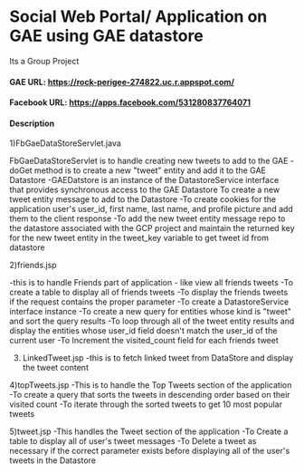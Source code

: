 # Social Web Portal/ Application on GAE using GAE datastore

Its a Group Project

#### GAE URL: https://rock-perigee-274822.uc.r.appspot.com/

#### Facebook URL: https://apps.facebook.com/531280837764071

#### Description

1)FbGaeDataStoreServlet.java

FbGaeDataStoreServlet is to handle creating new tweets to add to the GAE -doGet method is to create a new "tweet" entity and add it to the GAE Datastore -GAEDatstore is an instance of the DatastoreService interface that provides synchronous access to the GAE Datastore
To create a new tweet entity message to add to the Datastore -To create cookies for the application user's user_id, first name, last name, and profile picture and add them to the client response -To add the new tweet entity message repo to the datastore associated with the GCP project and maintain the returned key for the new tweet entity in the tweet_key variable
to get tweet id from datastore

2)friends.jsp

-this is to handle Friends part of application - like view all friends tweets -To create a table to display all of friends tweets -To display the friends tweets if the request contains the proper parameter -To create a DatastoreService interface instance -To create a new query for entities whose kind is "tweet" and sort the query results -To loop through all of the tweet entity results and display the entities whose user_id field doesn't match the user_id of the current user -To Increment the visited_count field for each friends tweet

3) LinkedTweet.jsp
-this is to fetch linked tweet from DataStore and display the tweet content

4)topTweets.jsp
-This is to handle the Top Tweets section of the application -To create a query that sorts the tweets in descending order based on their visited count -To iterate through the sorted tweets to get 10 most popular tweets

5)tweet.jsp
-This handles the Tweet section of the application -To Create a table to display all of user's tweet messages -To Delete a tweet as necessary if the correct parameter exists before displaying all of the user's tweets in the Datastore
